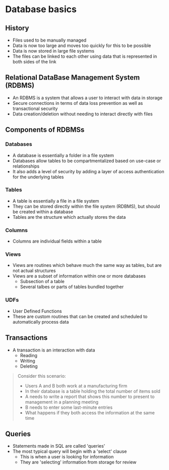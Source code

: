 # Database basics

## History
- Files used to be manually managed
- Data is now too large and moves too quickly for this to be possible
- Data is now stored in large file systems
- The files can be linked to each other using data that is represented in both sides of the link

## Relational DataBase Management System (RDBMS)
- An RDBMS is a system that allows a user to interact with data in storage
- Secure connections in terms of data loss prevention as well as transactional security
- Data creation/deletion without needing to interact directly with files
    
    
## Components of RDBMSs

### Databases
- A database is essentially a folder in a file system
- Databases allow tables to be compartmentalized based on use-case or relationships
- It also adds a level of security by adding a layer of access authentication for the underlying tables

### Tables
- A table is essentially a file in a file system
- They can be stored directly within the file system (RDBMS), but should be created within a database
- Tables are the structure which actually stores the data

### Columns
- Columns are individual fields within a table

### Views
- Views are routines which behave much the same way as tables, but are not actual structures
- Views are a subset of information within one or more databases
    - Subsection of a table
    - Several talbes or parts of tables bundled together

### UDFs
- User Defined Functions
- These are custom routines that can be created and scheduled to automatically process data
    
    
## Transactions
- A transaction is an interaction with data
    - Reading 
    - Writing
    - Deleting

> Consider this scenario:
>    - Users A and B both work at a manufacturing firm
>    - In their database is a table holding the total number of items sold
>    - A needs to write a report that shows this number to present to management in a planning meeting
>    - B needs to enter some last-minute entries
>    - What happens if they both access the information at the same time
    
    
## Queries
- Statements made in SQL are called 'queries'
- The most typical query will begin with a 'select' clause
    - This is when a user is looking for information
    - They are 'selecting' information from storage for review

